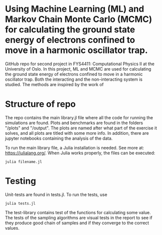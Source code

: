 # Using Machine Learning (ML) and Markov Chain Monte Carlo (MCMC) for calculating the ground state energy of electrons confined to move in a harmonic oscillator trap.
GitHub repo for second project in FYS4411: Computational Physics II at the University of Oslo. In this project, ML and MCMC are used for calculating the ground state energy of electrons confined to move in a harmonic oscillator trap. Both the interacting and the non-interacting system is studied. The methods are inspired by the work of 

# Structure of repo
The repo contains the main library.jl file where all the code for running the simulations are found. Plots and benchmarks are found in the folders "/plots" and "/output". The plots are named after what part of the exercise it solves, and all plots are titled with some more info. In addition, there are jupyter notebooks containing the analysis of the data.  

To run the main library file, a Julia installation is needed. See more at: https://julialang.org/. When Julia works properly, the files can be executed:
```
julia filename.jl
```

# Testing
Unit-tests are found in tests.jl. To run the tests, use 
```
julia tests.jl
```
The test-library contains test of the functions for calculating some value. The tests of the sampling algorithms are visual tests in the report to see if they produce good chain of samples and if they converge to the correct values. 
